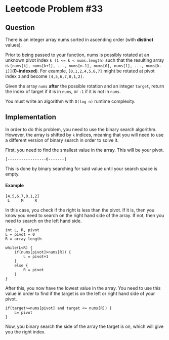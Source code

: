 # Leetcode Problem #33

## Question
There is an integer array nums sorted in ascending order (with **distinct** values).

Prior to being passed to your function, nums is possibly rotated at an unknown pivot index `k (1 <= k < nums.length)` such that the resulting array is `[nums[k], nums[k+1], ..., nums[n-1], nums[0], nums[1], ..., nums[k-1]]`(**0-indexed**). For example, `[0,1,2,4,5,6,7]` might be rotated at pivot index `3` and become `[4,5,6,7,0,1,2]`.

Given the array `nums` **after** the possible rotation and an integer `target`, return the index of target if it is in `nums`, or `-1` if it is not in `nums`.

You must write an algorithm with `O(log n)` runtime complexity.


## Implementation

In order to do this problem, you need to use the binary search algorithm. However, the array is shifted by `k` indices, meaning that you will need to use a different version of binary search in order to solve it. 

First, you need to find the smallest value in the array. This will be your pivot. 
```
[-----------------0-------]
```
This is done by binary searching for said value until your search space is empty. 

#### Example
```
[4,5,6,7,0,1,2]
 L     M     R
```

In this case, you check if the right is less than the pivot. If it is, then you know you need to search on the right hand side of the array. If not, then you need to search on the left hand side. 
```
int L, R, pivot
L = pivot = 0
R = array length

while(L<R) {
    if(nums[pivot]>nums[R]) {
        L = pivot+1
    }
    else {
        R = pivot
    }
}
```

After this, you now have the lowest value in the array. You need to use this value in order to find if the target is on the left or right hand side of your pivot. 
```
if(target>=nums[pivot] and target <= nums[R]) {
    L= pivot
}
```

Now, you binary search the side of the array the target is on, which will give you the right index.
